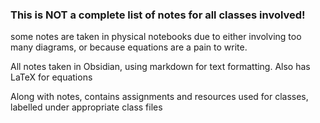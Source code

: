### This is NOT a complete list of notes for all classes involved!
some notes are taken in physical notebooks due to either involving too many diagrams, or because equations are a pain to write.

All notes taken in Obsidian, using markdown for text formatting.
Also has LaTeX for equations


Along with notes, contains assignments and resources used for classes, labelled under appropriate class files

